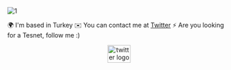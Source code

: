 ![1](https://user-images.githubusercontent.com/112562131/205508381-d2879c53-676f-4f80-a31d-cf391c2fe88c.png)


🌍  I'm based in Turkey
✉️  You can contact me at [Twitter](https://twitter.com/metemirzabey)
⚡  Are you looking for a Tesnet, follow me :)

<div align="center">
  <a href="https://twitter.com/metemirzabey" target="_blank">
    <img src="https://raw.githubusercontent.com/maurodesouza/profile-readme-generator/master/src/assets/icons/social/twitter/default.svg" width="52" height="40" alt="twitter logo"  />
  </a>
</div>

<br clear="both">


<br clear="both">

<div align="center">
</div>

<br clear="both">

<div align="center">
</div>
